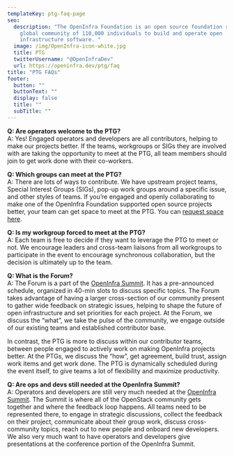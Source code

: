 ```yaml
---
templateKey: ptg-faq-page
seo:
  description: "The OpenInfra Foundation is an open source foundation supporting a
    global community of 110,000 individuals to build and operate open
    infrastructure software. "
  image: /img/OpenInfra-icon-white.jpg
  title: PTG
  twitterUsername: "@OpenInfraDev"
  url: https://openinfra.dev/ptg/faq
title: "PTG FAQs"
footer:
  button: ""
  buttonText: ""
  display: false
  title: ""
  subTitle: ""
---
```


**Q: Are operators welcome to the PTG?**<br>
A: Yes! Engaged operators and developers are all contributors, helping to make our projects better. If the teams, workgroups or SIGs they are involved with are taking the opportunity to meet at the PTG, all team members should join to get work done with their co-workers.
 

**Q: Which groups can meet at the PTG?**<br>
A: There are lots of ways to contribute. We have upstream project teams, Special Interest Groups (SIGs), pop-up work groups around a specific issue, and other styles of teams. If you’re engaged and openly collaborating to make one of the OpenInfra Foundation supported open source projects better, your team can get space to meet at the PTG. You can [request space here](https://openinfrafoundation.formstack.com/forms/oct2022_ptg_team_signup). 
 

**Q: Is my workgroup forced to meet at the PTG?**<br>
A: Each team is free to decide if they want to leverage the PTG to meet or not. We encourage leaders and cross-team liaisons from all workgroups to participate in the event to encourage synchronous collaboration, but the decision is ultimately up to the team.
  

**Q: What is the Forum?**<br>
A: The Forum is a part of the [OpenInfra Summit](https://www.openinfra.dev/summit/). It has a pre-announced schedule, organized in 40-min slots to discuss specific topics. The Forum takes advantage of having a larger cross-section of our community present to gather wide feedback on strategic issues, helping to shape the future of open infrastructure and set priorities for each project. At the Forum, we discuss the “what”, we take the pulse of the community, we engage outside of our existing teams and established contributor base.

In contrast, the PTG is more to discuss within our contributor teams, between people engaged to actively work on making OpenInfra projects better. At the PTGs, we discuss the “how”, get agreement, build trust, assign work items and get work done. The PTG is dynamically scheduled during the event itself, to give teams a lot of flexibility and maximize productivity.
 

**Q: Are ops and devs still needed at the OpenInfra Summit?**<br>
A: Operators and developers are still very much needed at the [OpenInfra Summit](https://www.openinfra.dev/summit/). The Summit is where all of the OpenStack community gets together and where the feedback loop happens. All teams need to be represented there, to engage in strategic discussions, collect the feedback on their project, communicate about their group work, discuss cross-community topics, reach out to new people and onboard new developers. We also very much want to have operators and developers give presentations at the conference portion of the OpenInfra Summit.
